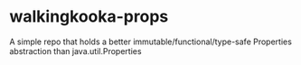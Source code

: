 # walkingkooka-props
A simple repo that holds a better immutable/functional/type-safe Properties abstraction than java.util.Properties
